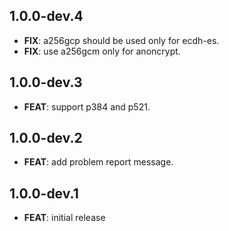 ## 1.0.0-dev.4

 - **FIX**: a256gcp should be used only for ecdh-es.
 - **FIX**: use a256gcm only for anoncrypt.

## 1.0.0-dev.3

 - **FEAT**: support p384 and p521.

## 1.0.0-dev.2

 - **FEAT**: add problem report message.

## 1.0.0-dev.1

 - **FEAT**: initial release